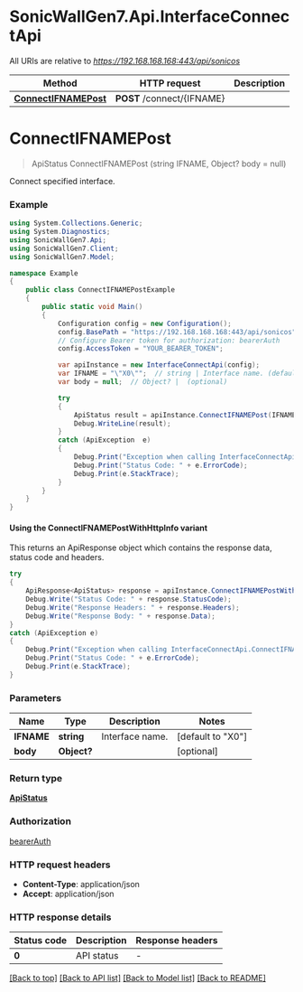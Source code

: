 # SonicWallGen7.Api.InterfaceConnectApi

All URIs are relative to *https://192.168.168.168:443/api/sonicos*

| Method | HTTP request | Description |
|--------|--------------|-------------|
| [**ConnectIFNAMEPost**](InterfaceConnectApi.md#connectifnamepost) | **POST** /connect/{IFNAME} |  |

<a id="connectifnamepost"></a>
# **ConnectIFNAMEPost**
> ApiStatus ConnectIFNAMEPost (string IFNAME, Object? body = null)



Connect specified interface.

### Example
```csharp
using System.Collections.Generic;
using System.Diagnostics;
using SonicWallGen7.Api;
using SonicWallGen7.Client;
using SonicWallGen7.Model;

namespace Example
{
    public class ConnectIFNAMEPostExample
    {
        public static void Main()
        {
            Configuration config = new Configuration();
            config.BasePath = "https://192.168.168.168:443/api/sonicos";
            // Configure Bearer token for authorization: bearerAuth
            config.AccessToken = "YOUR_BEARER_TOKEN";

            var apiInstance = new InterfaceConnectApi(config);
            var IFNAME = "\"X0\"";  // string | Interface name. (default to "X0")
            var body = null;  // Object? |  (optional) 

            try
            {
                ApiStatus result = apiInstance.ConnectIFNAMEPost(IFNAME, body);
                Debug.WriteLine(result);
            }
            catch (ApiException  e)
            {
                Debug.Print("Exception when calling InterfaceConnectApi.ConnectIFNAMEPost: " + e.Message);
                Debug.Print("Status Code: " + e.ErrorCode);
                Debug.Print(e.StackTrace);
            }
        }
    }
}
```

#### Using the ConnectIFNAMEPostWithHttpInfo variant
This returns an ApiResponse object which contains the response data, status code and headers.

```csharp
try
{
    ApiResponse<ApiStatus> response = apiInstance.ConnectIFNAMEPostWithHttpInfo(IFNAME, body);
    Debug.Write("Status Code: " + response.StatusCode);
    Debug.Write("Response Headers: " + response.Headers);
    Debug.Write("Response Body: " + response.Data);
}
catch (ApiException e)
{
    Debug.Print("Exception when calling InterfaceConnectApi.ConnectIFNAMEPostWithHttpInfo: " + e.Message);
    Debug.Print("Status Code: " + e.ErrorCode);
    Debug.Print(e.StackTrace);
}
```

### Parameters

| Name | Type | Description | Notes |
|------|------|-------------|-------|
| **IFNAME** | **string** | Interface name. | [default to &quot;X0&quot;] |
| **body** | **Object?** |  | [optional]  |

### Return type

[**ApiStatus**](ApiStatus.md)

### Authorization

[bearerAuth](../README.md#bearerAuth)

### HTTP request headers

 - **Content-Type**: application/json
 - **Accept**: application/json


### HTTP response details
| Status code | Description | Response headers |
|-------------|-------------|------------------|
| **0** | API status |  -  |

[[Back to top]](#) [[Back to API list]](../README.md#documentation-for-api-endpoints) [[Back to Model list]](../README.md#documentation-for-models) [[Back to README]](../README.md)

